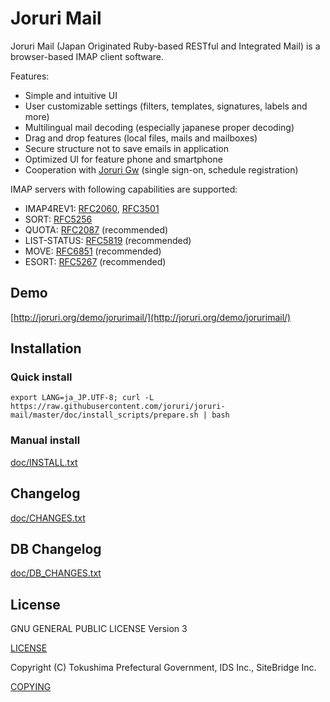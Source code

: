 # Joruri Mail

Joruri Mail (Japan Originated Ruby-based RESTful and Integrated Mail) is a browser-based IMAP client software.

Features:
* Simple and intuitive UI
* User customizable settings (filters, templates, signatures, labels and more)
* Multilingual mail decoding (especially japanese proper decoding)
* Drag and drop features (local files, mails and mailboxes) 
* Secure structure not to save emails in application
* Optimized UI for feature phone and smartphone
* Cooperation with [Joruri Gw](https://github.com/joruri/joruri-gw) (single sign-on, schedule registration)

IMAP servers with following capabilities are supported:
* IMAP4REV1: [RFC2060](https://www.ietf.org/rfc/rfc2060.txt), [RFC3501](https://www.ietf.org/rfc/rfc3501.txt)
* SORT: [RFC5256](https://www.ietf.org/rfc/rfc5256.txt)
* QUOTA: [RFC2087](https://www.ietf.org/rfc/rfc2087.txt) (recommended)
* LIST-STATUS: [RFC5819](https://www.ietf.org/rfc/rfc5819.txt) (recommended)
* MOVE: [RFC6851](https://www.ietf.org/rfc/rfc6851.txt) (recommended)
* ESORT: [RFC5267](https://www.ietf.org/rfc/rfc5267.txt) (recommended)

## Demo

[http://joruri.org/demo/jorurimail/](http://joruri.org/demo/jorurimail/)

## Installation

### Quick install

    export LANG=ja_JP.UTF-8; curl -L https://raw.githubusercontent.com/joruri/joruri-mail/master/doc/install_scripts/prepare.sh | bash

### Manual install

[doc/INSTALL.txt](doc/INSTALL.txt)

## Changelog

[doc/CHANGES.txt](doc/CHANGES.txt)

## DB Changelog

[doc/DB_CHANGES.txt](doc/DB_CHANGES.txt)

## License

GNU GENERAL PUBLIC LICENSE Version 3

[LICENSE](LICENSE)

Copyright (C) Tokushima Prefectural Government, IDS Inc., SiteBridge Inc.

[COPYING](COPYING)
